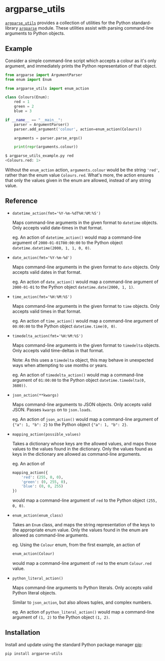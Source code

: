 # argparse_utils

[`argparse_utils`](https://github.com/madman-bob/python-argparse-utils)
provides a collection of utilities for the Python standard-library
[`argparse`](https://docs.python.org/3/library/argparse.html)
module.
These utilities assist with parsing command-line arguments to Python objects.

## Example

Consider a simple command-line script which accepts a colour as it's only argument,
and immediately prints the Python representation of that object.

```python
from argparse import ArgumentParser
from enum import Enum

from argparse_utils import enum_action

class Colours(Enum):
    red = 1
    green = 2
    blue = 3

if __name__ == "__main__":
    parser = ArgumentParser()
    parser.add_argument('colour', action=enum_action(Colours))

    arguments = parser.parse_args()

    print(repr(arguments.colour))
```

```bash
$ argparse_utils_example.py red
<Colours.red: 1>
```

Without the `enum_action` action, `arguments.colour` would be the string `'red'`,
rather than the enum value `Colours.red`.
What's more, the action ensures that only the values given in the enum are allowed,
instead of any string value.

## Reference

- `datetime_action(fmt='%Y-%m-%dT%H:%M:%S')`

  Maps command-line arguments in the given format to `datetime` objects.
  Only accepts valid date-times in that format.

  eg. An action of `datetime_action()` would map a command-line argument of
  `2000-01-01T00:00:00` to the Python object `datetime.datetime(2000, 1, 1, 0, 0)`.

- `date_action(fmt='%Y-%m-%d')`

  Maps command-line arguments in the given format to `date` objects.
  Only accepts valid dates in that format.

  eg. An action of `date_action()` would map a command-line argument of
  `2000-01-01` to the Python object `datetime.date(2000, 1, 1)`.

- `time_action(fmt='%H:%M:%S')`

  Maps command-line arguments in the given format to `time` objects.
  Only accepts valid times in that format.

  eg. An action of `time_action()` would map a command-line argument of
  `00:00:00` to the Python object `datetime.time(0, 0)`.

- `timedelta_action(fmt='%H:%M:%S')`

  Maps command-line arguments in the given format to `timedelta` objects.
  Only accepts valid time-deltas in that format.

  Note: As this uses a `timedelta` object, this may behave in unexpected ways when attempting to use months or years.

  eg. An action of `timedelta_action()` would map a command-line argument of
  `01:00:00` to the Python object `datetime.timedelta(0, 3600))`.

- `json_action(**kwargs)`

  Maps command-line arguments to JSON objects.
  Only accepts valid JSON.
  Passes `kwargs` on to `json.loads`.

  eg. An action of `json_action()` would map a command-line argument of
  `{"a": 1, "b": 2}` to the Python object `{"a": 1, "b": 2}`.

- `mapping_action(possible_values)`

  Takes a dictionary whose keys are the allowed values,
  and maps those values to the values found in the dictionary.
  Only the values found as keys in the dictionary are allowed as command-line arguments.

  eg. An action of

  ```python
  mapping_action({
      'red': (255, 0, 0),
      'green': (0, 255, 0),
      'blue': (0, 0, 255)
  })
  ```

  would map a command-line argument of `red` to the Python object `(255, 0, 0)`.

- `enum_action(enum_class)`

  Takes an `Enum` class,
  and maps the string representation of the keys to the appropriate enum value.
  Only the values found in the enum are allowed as command-line arguments.

  eg. Using the `Colour` enum, from the first example, an action of

  ```python
  enum_action(Colour)
  ```

  would map a command-line argument of `red` to the enum `Colour.red` value.

- `python_literal_action()`

  Maps command-line arguments to Python literals.
  Only accepts valid Python literal objects.

  Similar to `json_action`, but also allows tuples, and complex numbers.

  eg. An action of `python_literal_action()` would map a command-line argument of
  `(1, 2)` to the Python object `(1, 2)`.

## Installation

Install and update using the standard Python package manager
[pip](https://pip.pypa.io/en/stable/):

```bash
pip install argparse-utils
```
